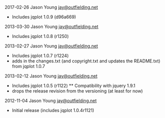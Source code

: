 2017-02-26  Jason Young <jay@outfielding.net>

  * Includes jqplot 1.0.9 (d96a669)

2013-03-30  Jason Young <jay@outfielding.net>

  * Includes jqplot 1.0.8 (r1250)

2013-02-27  Jason Young <jay@outfielding.net>

  * Includes jqplot 1.0.7 (r1224)
  * adds in the changes.txt (and copyright.txt and updates the README.txt) from jqplot 1.0.7

2013-02-12  Jason Young <jay@outfielding.net>

  * Includes jqplot 1.0.5 (r1122)
  ** Compatibility with jquery 1.9.1
  * drops the release revision from the versioning (at least for now)

2012-11-04  Jason Young <jay@outfielding.net>

  * Initial release (includes jqplot 1.0.4r1121)
